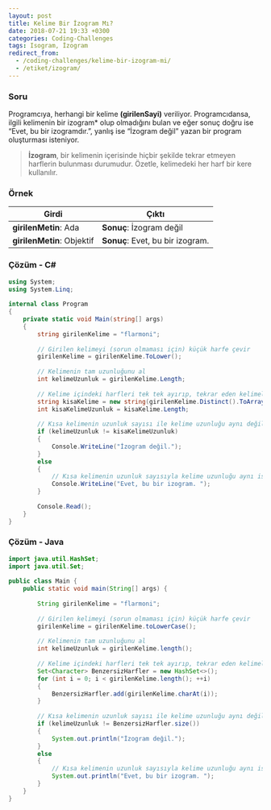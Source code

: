 ```yaml
---
layout: post
title: Kelime Bir İzogram Mı?
date: 2018-07-21 19:33 +0300
categories: Coding-Challenges
tags: Isogram, İzogram
redirect_from:
  - /coding-challenges/kelime-bir-izogram-mi/
  - /etiket/izogram/
---
```

### Soru
Programcıya, herhangi bir kelime **(girilenSayi)** veriliyor. Programcıdansa, ilgili kelimenin bir izogram* olup olmadığını bulan ve eğer sonuç doğru ise “Evet, bu bir izogramdır.”, yanlış ise “İzogram değil” yazan bir program oluşturması isteniyor.

> **İzogram**, bir kelimenin içerisinde hiçbir şekilde tekrar etmeyen harflerin bulunması durumudur. Özetle, kelimedeki her harf bir kere kullanılır.

### Örnek

| Girdi                      | Çıktı                            |
|----------------------------|----------------------------------|
| **girilenMetin**: Ada      | **Sonuç**: İzogram değil         |
| **girilenMetin**: Objektif | **Sonuç**: Evet, bu bir izogram. |

### Çözüm - C#
```csharp
using System;
using System.Linq;
 
internal class Program
{
    private static void Main(string[] args)
    {
        string girilenKelime = "flarmoni";
 
        // Girilen kelimeyi (sorun olmaması için) küçük harfe çevir
        girilenKelime = girilenKelime.ToLower();
 
        // Kelimenin tam uzunluğunu al
        int kelimeUzunluk = girilenKelime.Length;
 
        // Kelime içindeki harfleri tek tek ayırıp, tekrar eden kelimeleri kısa kelimeye ekle (Yaşa Linq!)
        string kisaKelime = new string(girilenKelime.Distinct().ToArray());
        int kisaKelimeUzunluk = kisaKelime.Length;
 
        // Kısa kelimenin uzunluk sayısı ile kelime uzunluğu aynı değilse izogram değil
        if (kelimeUzunluk != kisaKelimeUzunluk)
        {
            Console.WriteLine("İzogram değil.");
        }
        else
        {
            // Kısa kelimenin uzunluk sayısıyla kelime uzunluğu aynı ise izogramdır
            Console.WriteLine("Evet, bu bir izogram. ");
        }
 
        Console.Read();
    }
}
```

### Çözüm - Java
```java
import java.util.HashSet;
import java.util.Set;
 
public class Main {
    public static void main(String[] args) {
 
        String girilenKelime = "flarmoni";
 
        // Girilen kelimeyi (sorun olmaması için) küçük harfe çevir
        girilenKelime = girilenKelime.toLowerCase();
 
        // Kelimenin tam uzunluğunu al
        int kelimeUzunluk = girilenKelime.length();
 
        // Kelime içindeki harfleri tek tek ayırıp, tekrar eden kelimeleri kısa kelimeye ekle
        Set<Character> BenzersizHarfler = new HashSet<>();
        for (int i = 0; i < girilenKelime.length(); ++i)
        {
            BenzersizHarfler.add(girilenKelime.charAt(i));
        }
 
        // Kısa kelimenin uzunluk sayısı ile kelime uzunluğu aynı değilse izogram değil
        if (kelimeUzunluk != BenzersizHarfler.size())
        {
            System.out.println("İzogram değil.");
        } 
        else 
        {
            // Kısa kelimenin uzunluk sayısıyla kelime uzunluğu aynı ise izogramdır
            System.out.println("Evet, bu bir izogram. ");
        }
    }
}
```